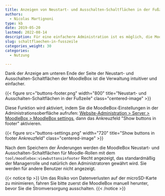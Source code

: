 ```yaml
---
title: Anzeigen von Neustart- und Ausschalten-Schaltflächen in der Fußzeile
authors:
  - Nicolas Martignoni
type: kb
date: 2019-05-20
lastmod: 2022-08-14
description: Für eine einfachere Administration ist es möglich, die MoodleBox Neustart- und Ausschalten-Schaltflächen in der Fußzeile aller Moodle-Seiten anzuzeigen.
slug: schaltflaechen-in-fusszeile
categories_weight: 30
categories:
  - Nutzung

---
```

Dank der Anzeige am unteren Ende der Seite der Neustart- und Ausschalten-Schaltflächen der MoodleBox ist die Verwaltung intuitiver und einfacher.

{{< figure src="buttons-footer.png" width="800" title="Neustart- und Ausschalten-Schaltflächen in der Fußzeile" class="centered-image" >}}

Diese Funktion wird aktiviert, indem Sie die MoodleBox-Einstellungen in der Administrationsoberfläche aufrufen: [Website-Administration > Server > MoodleBox > MoodleBox settings][1], dann das Ankreuzfeld "Show buttons in footer" aktivieren.

{{< figure src="buttons-settings.png" width="720" title="Show buttons in footer Ankreuzfeld" class="centered-image" >}}

Nach dem Speichern der Änderungen werden die MoodleBox Neustart- und Ausschalten-Schaltflächen für Moodle-Rollen mit dem `tool/moodlebox:viewbuttonsinfooter` Recht angezeigt, das standardmäßig der Managerrolle und natürlich den Administratoren gewährt wird. Sie werden für andere Benutzer nicht angezeigt.

{{< notice tip >}}
Um das Risiko von Datenverlusten auf der microSD-Karte zu minimieren, fahren Sie bitte zuerst die MoodleBox manuell herunter, bevor Sie die Stromversorgung ausschalten.
{{< /notice >}}

 [1]: http://moodlebox.home/admin/settings.php?section=tool_moodlebox_settings

